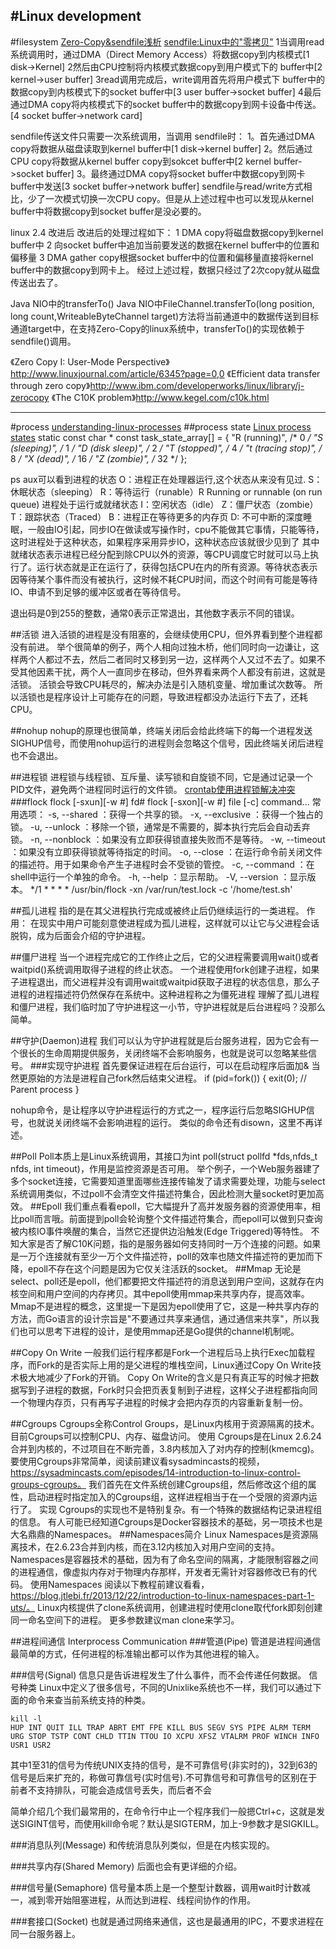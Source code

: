 #Linux development
---
#filesystem
[Zero-Copy&sendfile浅析](http://blog.csdn.net/jiangbo_hit/article/details/6146502)
[sendfile:Linux中的"零拷贝"](http://blog.csdn.net/caianye/article/details/7576198)
1当调用read系统调用时，通过DMA（Direct Memory Access）将数据copy到内核模式[1 disk->Kernel]
2然后由CPU控制将内核模式数据copy到用户模式下的 buffer中[2 kernel->user buffer]
3read调用完成后，write调用首先将用户模式下 buffer中的数据copy到内核模式下的socket buffer中[3 user buffer->socket buffer]
4最后通过DMA copy将内核模式下的socket buffer中的数据copy到网卡设备中传送。[4 socket buffer->network card]

sendfile传送文件只需要一次系统调用，当调用 sendfile时：
1。首先通过DMA copy将数据从磁盘读取到kernel buffer中[1 disk->kernel buffer]
2。然后通过CPU copy将数据从kernel buffer copy到sokcet buffer中[2 kernel buffer->socket buffer]
3。最终通过DMA copy将socket buffer中数据copy到网卡buffer中发送[3 socket buffer->network buffer]
sendfile与read/write方式相比，少了一次模式切换一次CPU copy。但是从上述过程中也可以发现从kernel buffer中将数据copy到socket buffer是没必要的。

linux 2.4 改进后
改进后的处理过程如下：
1 DMA copy将磁盘数据copy到kernel buffer中
2 向socket buffer中追加当前要发送的数据在kernel buffer中的位置和偏移量
3 DMA gather copy根据socket buffer中的位置和偏移量直接将kernel buffer中的数据copy到网卡上。
经过上述过程，数据只经过了2次copy就从磁盘传送出去了。


Java NIO中的transferTo()
Java NIO中FileChannel.transferTo(long position, long count,WriteableByteChannel target)方法将当前通道中的数据传送到目标通道target中，在支持Zero-Copy的linux系统中，transferTo()的实现依赖于sendfile()调用。

《Zero Copy I: User-Mode Perspective》http://www.linuxjournal.com/article/6345?page=0,0
《Efficient data transfer through zero copy》http://www.ibm.com/developerworks/linux/library/j-zerocopy
《The C10K problem》http://www.kegel.com/c10k.html

---
#process
[understanding-linux-processes](https://www.gitbook.com/subscribe/book/tobegit3hub1/understanding-linux-processes)
##process state
[Linux process states](https://idea.popcount.org/2012-12-11-linux-process-states/)
static const char * const task_state_array[] = {
  "R (running)",        /*   0 */
  "S (sleeping)",        /*   1 */
  "D (disk sleep)",    /*   2 */
  "T (stopped)",        /*   4 */
  "t (tracing stop)",    /*   8 */
  "X (dead)",        /*  16 */
  "Z (zombie)",        /*  32 */
};

ps aux可以看到进程的状态
O：进程正在处理器运行,这个状态从来没有见过.
S：休眠状态（sleeping）
R：等待运行（runable）R Running or runnable (on run queue) 进程处于运行或就绪状态
I：空闲状态（idle）
Z：僵尸状态（zombie）
T：跟踪状态（Traced）
B：进程正在等待更多的内存页
D: 不可中断的深度睡眠，一般由IO引起，同步IO在做读或写操作时，cpu不能做其它事情，只能等待，这时进程处于这种状态，如果程序采用异步IO，这种状态应该就很少见到了
其中就绪状态表示进程已经分配到除CPU以外的资源，等CPU调度它时就可以马上执行了。运行状态就是正在运行了，获得包括CPU在内的所有资源。等待状态表示因等待某个事件而没有被执行，这时候不耗CPU时间，而这个时间有可能是等待IO、申请不到足够的缓冲区或者在等待信号。

退出码是0到255的整数，通常0表示正常退出，其他数字表示不同的错误。


##活锁
进入活锁的进程是没有阻塞的，会继续使用CPU，但外界看到整个进程都没有前进。
举个很简单的例子，两个人相向过独木桥，他们同时向一边谦让，这样两个人都过不去，然后二者同时又移到另一边，这样两个人又过不去了。如果不受其他因素干扰，两个人一直同步在移动，但外界看来两个人都没有前进，这就是活锁。
活锁会导致CPU耗尽的，解决办法是引入随机变量、增加重试次数等。
所以活锁也是程序设计上可能存在的问题，导致进程都没办法运行下去了，还耗CPU。

##nohup
nohup的原理也很简单，终端关闭后会给此终端下的每一个进程发送SIGHUP信号，而使用nohup运行的进程则会忽略这个信号，因此终端关闭后进程也不会退出。

##进程锁
进程锁与线程锁、互斥量、读写锁和自旋锁不同，它是通过记录一个PID文件，避免两个进程同时运行的文件锁。
[crontab使用进程锁解决冲突](http://www.live-in.org/archives/1036.html)
###flock
flock [-sxun][-w #] fd#
flock [-sxon][-w #] file [-c] command...
常用选项：
-s, --shared ：获得一个共享的锁。
-x, --exclusive ：获得一个独占的锁。
-u, --unlock ：移除一个锁，通常是不需要的，脚本执行完后会自动丢弃锁。
-n, --nonblock ：如果没有立即获得锁直接失败而不是等待。
-w, --timeout ：如果没有立即获得锁就等待指定的时间。
-o, --close ：在运行命令前关闭文件的描述符。用于如果命令产生子进程时会不受锁的管控。
-c, --command ：在shell中运行一个单独的命令。
-h, --help ：显示帮助。
-V, --version ：显示版本。
*/1 * * * * /usr/bin/flock -xn /var/run/test.lock -c '/home/test.sh'

##孤儿进程
指的是在其父进程执行完成或被终止后仍继续运行的一类进程。
作用：
在现实中用户可能刻意使进程成为孤儿进程，这样就可以让它与父进程会话脱钩，成为后面会介绍的守护进程。

##僵尸进程
当一个进程完成它的工作终止之后，它的父进程需要调用wait()或者waitpid()系统调用取得子进程的终止状态。
一个进程使用fork创建子进程，如果子进程退出，而父进程并没有调用wait或waitpid获取子进程的状态信息，那么子进程的进程描述符仍然保存在系统中。这种进程称之为僵死进程
理解了孤儿进程和僵尸进程，我们临时加了守护进程这一小节，守护进程就是后台进程吗？没那么简单。

##守护(Daemon)进程
我们可以认为守护进程就是后台服务进程，因为它会有一个很长的生命周期提供服务，关闭终端不会影响服务，也就是说可以忽略某些信号。
###实现守护进程
首先要保证进程在后台运行，可以在启动程序后面加& 当然更原始的方法是进程自己fork然后结束父进程。
if (pid=fork()) {
  exit(0); // Parent process
}

nohup命令，是让程序以守护进程运行的方式之一，程序运行后忽略SIGHUP信号，也就说关闭终端不会影响进程的运行。
类似的命令还有disown，这里不再详述。


##Poll
Poll本质上是Linux系统调用，其接口为int poll(struct pollfd *fds,nfds_t nfds, int timeout)，作用是监控资源是否可用。
举个例子，一个Web服务器建了多个socket连接，它需要知道里面哪些连接传输发了请求需要处理，功能与select系统调用类似，不过poll不会清空文件描述符集合，因此检测大量socket时更加高效。
##Epoll
我们重点看看epoll，它大幅提升了高并发服务器的资源使用率，相比poll而言哦。前面提到poll会轮询整个文件描述符集合，而epoll可以做到只查询被内核IO事件唤醒的集合，当然它还提供边沿触发(Edge Triggered)等特性。
不知大家是否了解C10K问题，指的是服务器如何支持同时一万个连接的问题。如果是一万个连接就有至少一万个文件描述符，poll的效率也随文件描述符的更加而下降，epoll不存在这个问题是因为它仅关注活跃的socket。
##Mmap
无论是select、poll还是epoll，他们都要把文件描述符的消息送到用户空间，这就存在内核空间和用户空间的内存拷贝。其中epoll使用mmap来共享内存，提高效率。
Mmap不是进程的概念，这里提一下是因为epoll使用了它，这是一种共享内存的方法，而Go语言的设计宗旨是"不要通过共享来通信，通过通信来共享"，所以我们也可以思考下进程的设计，是使用mmap还是Go提供的channel机制呢。

##Copy On Write
一般我们运行程序都是Fork一个进程后马上执行Exec加载程序，而Fork的是否实际上用的是父进程的堆栈空间，Linux通过Copy On Write技术极大地减少了Fork的开销。
Copy On Write的含义是只有真正写的时候才把数据写到子进程的数据，Fork时只会把页表复制到子进程，这样父子进程都指向同一个物理内存页，只有再写子进程的时候才会把内存页的内容重新复制一份。

##Cgroups
Cgroups全称Control Groups，是Linux内核用于资源隔离的技术。目前Cgroups可以控制CPU、内存、磁盘访问。
使用
Cgroups是在Linux 2.6.24合并到内核的，不过项目在不断完善，3.8内核加入了对内存的控制(kmemcg)。
要使用Cgroups非常简单，阅读前建议看sysadmincasts的视频，https://sysadmincasts.com/episodes/14-introduction-to-linux-control-groups-cgroups。
我们首先在文件系统创建Cgroups组，然后修改这个组的属性，启动进程时指定加入的Cgroups组，这样进程相当于在一个受限的资源内运行了。
实现
Cgroups的实现也不是特别复杂。有一个特殊的数据结构记录进程组的信息。
有人可能已经知道Cgroups是Docker容器技术的基础，另一项技术也是大名鼎鼎的Namespaces。
##Namespaces简介
Linux Namespaces是资源隔离技术，在2.6.23合并到内核，而在3.12内核加入对用户空间的支持。
Namespaces是容器技术的基础，因为有了命名空间的隔离，才能限制容器之间的进程通信，像虚拟内存对于物理内存那样，开发者无需针对容器修改已有的代码。
使用Namespaces
阅读以下教程前建议看看，https://blog.jtlebi.fr/2013/12/22/introduction-to-linux-namespaces-part-1-uts/。
Linux内核提供了clone系统调用，创建进程时使用clone取代fork即刻创建同一命名空间下的进程。
更多参数建议man clone来学习。



##进程间通信 Interprocess Communication
###管道(Pipe)
管道是进程间通信最简单的方式，任何进程的标准输出都可以作为其他进程的输入。

###信号(Signal)
信息只是告诉进程发生了什么事件，而不会传递任何数据。
信号种类
Linux中定义了很多信号，不同的Unixlike系统也不一样，我们可以通过下面的命令来查当前系统支持的种类。

    kill -l
    HUP INT QUIT ILL TRAP ABRT EMT FPE KILL BUS SEGV SYS PIPE ALRM TERM URG STOP TSTP CONT CHLD TTIN TTOU IO XCPU XFSZ VTALRM PROF WINCH INFO USR1 USR2

其中1至31的信号为传统UNIX支持的信号，是不可靠信号(非实时的)，32到63的信号是后来扩充的，称做可靠信号(实时信号).不可靠信号和可靠信号的区别在于前者不支持排队，可能会造成信号丢失，而后者不会

简单介绍几个我们最常用的，在命令行中止一个程序我们一般摁Ctrl+c，这就是发送SIGINT信号，而使用kill命令呢？默认是SIGTERM，加上-9参数才是SIGKILL。



###消息队列(Message)
和传统消息队列类似，但是在内核实现的。

###共享内存(Shared Memory)
后面也会有更详细的介绍。

###信号量(Semaphore)
信号量本质上是一个整型计数器，调用wait时计数减一，减到零开始阻塞进程，从而达到进程、线程间协作的作用。

###套接口(Socket)
也就是通过网络来通信，这也是最通用的IPC，不要求进程在同一台服务器上。




























